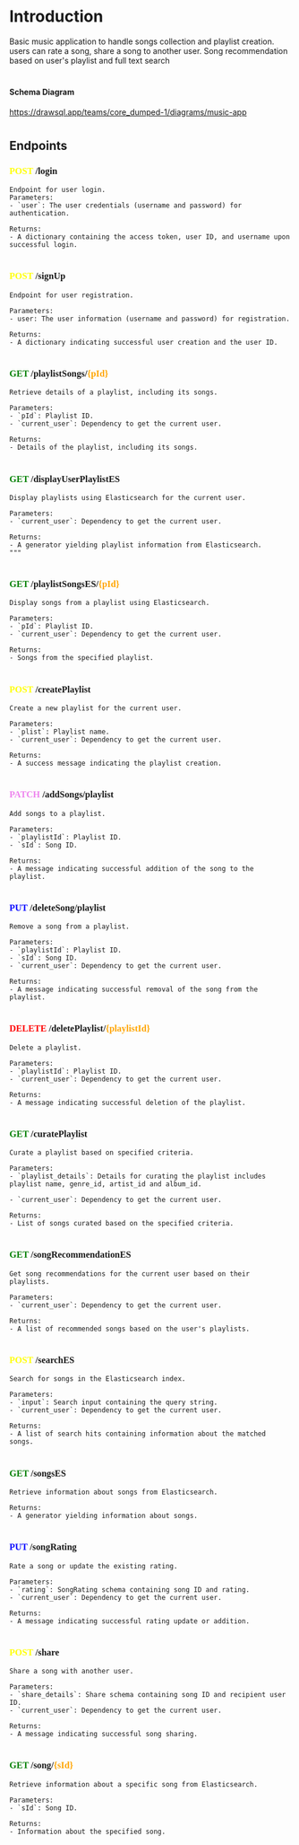 # Introduction

Basic music application to handle songs collection and playlist creation. users can rate a song, share a song to another user. Song recommendation based on user's playlist and full text search

#
#### Schema Diagram 
https://drawsql.app/teams/core_dumped-1/diagrams/music-app
#
## Endpoints

### <span style="font-family:consolas;"><span style="color:yellow">POST</span> /login</span>

    Endpoint for user login.
    Parameters:
    - `user`: The user credentials (username and password) for authentication.

    Returns:
    - A dictionary containing the access token, user ID, and username upon successful login.

#

### <span style="font-family:consolas;"><span style="color:yellow">POST</span> /signUp</span>

    Endpoint for user registration.

    Parameters:
    - user: The user information (username and password) for registration.

    Returns:
    - A dictionary indicating successful user creation and the user ID.


#

### <span style="font-family:consolas;"><span style="color:green">GET</span> /playlistSongs/<span style="color:orange">{pId}</span></span>

    Retrieve details of a playlist, including its songs.

    Parameters:
    - `pId`: Playlist ID.
    - `current_user`: Dependency to get the current user.

    Returns:
    - Details of the playlist, including its songs.

#

### <span style="font-family:consolas;"><span style="color:green">GET</span> /displayUserPlaylistES</span>

    Display playlists using Elasticsearch for the current user.

    Parameters:
    - `current_user`: Dependency to get the current user.

    Returns:
    - A generator yielding playlist information from Elasticsearch.
    """

#

### <span style="font-family:consolas;"><span style="color:green">GET</span> /playlistSongsES/<span style="color:orange">{pId}</span></span>

    Display songs from a playlist using Elasticsearch.

    Parameters:
    - `pId`: Playlist ID.
    - `current_user`: Dependency to get the current user.

    Returns:
    - Songs from the specified playlist.

#

### <span style="font-family:consolas;"><span style="color:yellow">POST</span> /createPlaylist</span>

    Create a new playlist for the current user.

    Parameters:
    - `plist`: Playlist name.
    - `current_user`: Dependency to get the current user.

    Returns:
    - A success message indicating the playlist creation.

#

### <span style="font-family:consolas;"><span style="color:violet">PATCH</span> /addSongs/playlist</span>

    Add songs to a playlist.

    Parameters:
    - `playlistId`: Playlist ID.
    - `sId`: Song ID.

    Returns:
    - A message indicating successful addition of the song to the playlist.

#

### <span style="font-family:consolas;"><span style="font-family:consolas;"><span style="color:blue">PUT</span> /deleteSong/playlist</span>

    Remove a song from a playlist.

    Parameters:
    - `playlistId`: Playlist ID.
    - `sId`: Song ID.
    - `current_user`: Dependency to get the current user.

    Returns:
    - A message indicating successful removal of the song from the playlist.

#

### <span style="font-family:consolas;"><span style="color:red">DELETE</span> /deletePlaylist/<span style="color:orange">{playlistId}</span></span>

    Delete a playlist.

    Parameters:
    - `playlistId`: Playlist ID.
    - `current_user`: Dependency to get the current user.

    Returns:
    - A message indicating successful deletion of the playlist.

#

### <span style="font-family:consolas;"><span style="color:green">GET</span> /curatePlaylist</span>

    Curate a playlist based on specified criteria.

    Parameters:
    - `playlist_details`: Details for curating the playlist includes playlist name, genre_id, artist_id and album_id.

    - `current_user`: Dependency to get the current user.

    Returns:
    - List of songs curated based on the specified criteria.

#

### <span style="font-family:consolas;"><span style="color:green">GET</span> /songRecommendationES</span>

    Get song recommendations for the current user based on their playlists.

    Parameters:
    - `current_user`: Dependency to get the current user.

    Returns:
    - A list of recommended songs based on the user's playlists.

#

### <span style="font-family:consolas;"><span style="color:yellow">POST</span> /searchES</span>

    Search for songs in the Elasticsearch index.

    Parameters:
    - `input`: Search input containing the query string.
    - `current_user`: Dependency to get the current user.

    Returns:
    - A list of search hits containing information about the matched songs.

#
### <span style="font-family:consolas;"><span style="color:green">GET</span> /songsES</span>

    Retrieve information about songs from Elasticsearch.

    Returns:
    - A generator yielding information about songs.

#
### <span style="font-family:consolas;"><span style="color:blue">PUT</span> /songRating</span>

    
    Rate a song or update the existing rating.

    Parameters:
    - `rating`: SongRating schema containing song ID and rating.
    - `current_user`: Dependency to get the current user.

    Returns:
    - A message indicating successful rating update or addition.
    
#
### <span style="font-family:consolas;"> <span style="color:yellow">POST</span> /share</span>

    Share a song with another user.

    Parameters:
    - `share_details`: Share schema containing song ID and recipient user ID.
    - `current_user`: Dependency to get the current user.

    Returns:
    - A message indicating successful song sharing.

#
### <span style="font-family:consolas;"><span style="color:green">GET</span> /song/<span style="color:orange">{sId}</span></span>

    Retrieve information about a specific song from Elasticsearch.

    Parameters:
    - `sId`: Song ID.

    Returns:
    - Information about the specified song.
    
